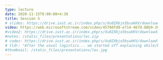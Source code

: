 ```yaml
---
type: lecture
date: 2020-11-15T8:00:00+4:30
title: Session 5 
# slides: https://drive.iust.ac.ir/index.php/s/Xu0ZXbjx5bsakKV/download?path=%2FSlides&files=S7.pdf
video: https://web.microsoftstream.com/video/45760fd9-e714-467d-88b9-208dc3b57165
#video2: https://drive.iust.ac.ir/index.php/s/Xu0ZXbjx5bsakKV/download?path=%2FVideos&files=lab3b.mp4
#notes: /static_files/presentations/lec.zip
# codes: https://drive.iust.ac.ir/index.php/s/Xu0ZXbjx5bsakKV/download?path=%2FCode&files=S7.zip
# tldr: "After the usual logistics... we started off explaining while/break. We spent a few minutes explaining how one would swap variable values. Finally, we introduced classes and how we can use them to bind variables and functions together. At the end we reviewed lists and barely introduced tuples."
#thumbnail: /static_files/presentations/lec.jpg
---
```

